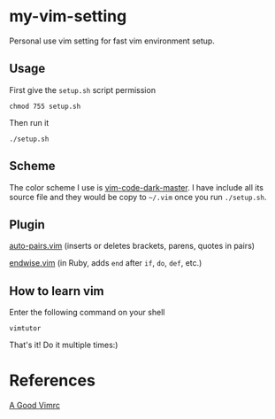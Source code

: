 # my-vim-setting
Personal use vim setting for fast vim environment setup. 

## Usage
First give the `setup.sh` script permission
```shell
chmod 755 setup.sh
```
Then run it
```shell
./setup.sh
```


## Scheme

The color scheme I use is [vim-code-dark-master](https://github.com/tomasiser/vim-code-dark). I have include all its source file and they would be copy to `~/.vim` once you run `./setup.sh`. 

## Plugin

 [auto-pairs.vim](https://github.com/jiangmiao/auto-pairs) (inserts or deletes brackets, parens, quotes in pairs)

 [endwise.vim](https://github.com/tpope/vim-endwise) (in Ruby, adds `end` after `if`, `do`, `def`, etc.)

## How to learn vim

Enter the following command on your shell

```shell
vimtutor
```

That's it! Do it multiple times:)

# References

[A Good Vimrc](https://dougblack.io/words/a-good-vimrc.html)